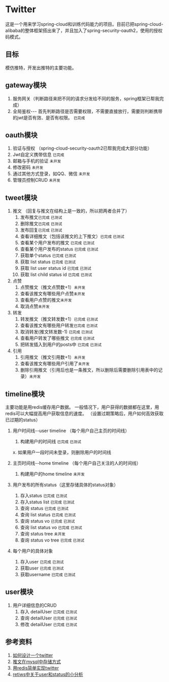 # Twitter

这是一个用来学习spring-cloud和训练代码能力的项目。目前已把spring-cloud-alibaba的整体框架搭出来了，并且加入了spring-security-oauth2，使用的授权码模式。

## 目标

模仿推特，开发出推特的主要功能。

## gateway模块

1. 服务网关（判断路径来把不同的请求分发给不同的服务，spring框架已帮我完成）
2. 全局鉴权--- 首先判断路径是否需要权限，不需要直接放行，需要则判断携带的jwt是否有效、是否有权限。 `已完成`

## oauth模块

1. 验证与授权 （spring-cloud-security-oauth2已帮我完成大部分功能）
2. Jwt自定义携带信息 `已完成`
3. 邮箱与手机的验证 `未开发`
4. 修改密码 `未开发`
5. 通过其他方式登录，如QQ、微信 `未开发`
6. 管理员控制CRUD `未开发`

## tweet模块

1. 推文 （回复与推文在结构上是一致的，所以把两者合并了）
    1. 发布推文`已完成` `已测试`
    2. 删除推文`已完成` `已测试`
    3. 发布回复`已完成` `已测试`
    4. 查看详细推文（包括该推文的上下推文）`已完成` `已测试`
    5. 查看某个用户发布的推文 `已完成` `已测试`
    6. 查看某个用户发布的status `已完成` `已测试`
    7. 获取单个status `已完成` `已测试`
    8. 获取 list status `已完成` `已测试`
    9. 获取 list user status id `已完成` `已测试`
    10. 获取 list child status id `已完成` `已测试`
2. 点赞
    1. 点赞推文（推文点赞数+1）`未开发`
    2. 查看该推文有哪些用户点赞`未开发`
    3. 查看用户点赞的推文`未开发`
    4. 取消点赞`未开发`
3. 转发
    1. 转发推文（推文转发数+1）`已完成` `已测试`
    2. 查看该推文有哪些用户转发`已完成` `已测试`
    3. 取消转发(推文转发数-1) `已完成` `已测试`
    4. 查看用户转发了哪些推文 `已完成` `已测试`
    5. 把转发插入到用户的posts中 `已完成` `已测试`
4. 引用
    1. 引用推文（推文引用数+1）`未开发`
    2. 查看该推文有哪些用户引用了`未开发`
    3. 删除引用推文（引用后也是一条推文，所以删除后需要删除引用表中的记录）`未开发`

## timeline模块

主要功能是用redis缓存用户数据。 一般情况下，用户获得的数据都在这里，用redis可以大幅提高用户获取信息的速度。 （设置过期策略后，用户如何高效获取已过期的status）

1. 用户时间线--user timeline （每个用户自己主页的时间线）
    1. 构建用户的时间线 `已完成` `已测试`

   x. 如果用户一段时间未登录，则删除用户的时间线

2. 主页时间线--home timeline （每个用户自己关注的人的时间线）
    1. 构建用户的home timeline `未开发`

3. 用户发布的所有status（这里存储具体的status对象）
    1. 存入status `已完成` `已测试`
    2. 存入status list `已完成` `已测试`
    3. 查询 status `已完成` `已测试`
    4. 查询 list status `已完成` `已测试`
    5. 查询 status vo `已完成` `已测试`
    6. 查询 list status vo `已完成` `已测试`
    7. 查询 status tree `未开发`
    8. 查询 status vo tree `已完成` `已测试`

4. 每个用户的具体对象
    1. 存入user `已完成` `已测试`
    2. 获取user `已完成` `已测试`
    3. 获取username `已完成` `已测试`

## user模块

1. 用户详细信息的CRUD
    1. 存入 detailUser `已完成` `已测试`
    2. 查询 detailUser `已完成` `已测试`
    3. 修改 detailUser `已完成` `已测试`

## 参考资料

1. [如何设计一个twitter](<https://www.youtube.com/watch?v=wYk0xPP_P_8>)
2. [推文在mysql中存储方式](<https://nehajirafe.medium.com/data-modeling-designing-facebook-style-comments-with-sql-4cf9e81eb164>)
3. [用redis简单实现twitter](<https://redis.io/topics/twitter-clone>)
4. [retiws中关于user和status的小分析](<http://www.blogjava.net/yongboy/archive/2011/04/06/347672.html>)